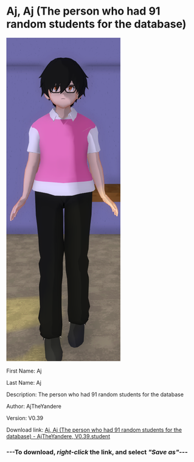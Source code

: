 # Aj, Aj (The person who had 91 random students for the database)

<img src = "https://raw.githubusercontent.com/Arbiter1223/Daigaku-Gurashi-Custom-Students/master/Students/Files/Aj%2C%20Aj%20(The%20person%20who%20had%2091%20random%20students%20for%20the%20database).png">

First Name: Aj

Last Name: Aj

Description: The person who had 91 random students for the database

Author: AjTheYandere

Version: V0.39

Download link: <a href="https://raw.githubusercontent.com/Arbiter1223/Daigaku-Gurashi-Custom-Students/master/Students/Files/Aj%2C%20Aj%20(The%20person%20who%20had%2091%20random%20students%20for%20the%20database)%20-%20AjTheYandere%2C%20V0.39.student">Aj, Aj (The person who had 91 random students for the database) - AjTheYandere, V0.39.student</a>

### ---**To download, _right-click_ the link, and select _"Save as"_**---
